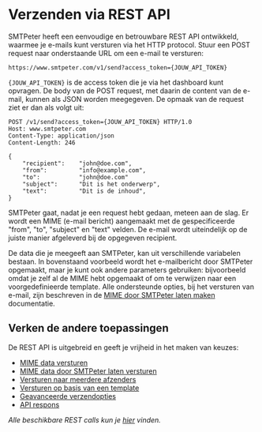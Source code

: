 # Verzenden via REST API

SMTPeter heeft een eenvoudige en betrouwbare REST API ontwikkeld, waarmee je e-mails 
kunt versturen via het HTTP protocol. Stuur een POST request naar onderstaande URL 
om een e-mail te versturen:

```text
https://www.smtpeter.com/v1/send?access_token={JOUW_API_TOKEN}
```

`{JOUW_API_TOKEN}` is de access token die je via het dashboard kunt opvragen.
De body van de POST request, met daarin de content van de e-mail, kunnen
als JSON worden meegegeven. De opmaak van de request ziet er 
dan als volgt uit:

```text
POST /v1/send?access_token={JOUW_API_TOKEN} HTTP/1.0
Host: www.smtpeter.com
Content-Type: application/json
Content-Length: 246

{
    "recipient":    "john@doe.com",
    "from":         "info@example.com",
    "to":           "john@doe.com"
    "subject":      "Dit is het onderwerp",
    "text":         "Dit is de inhoud",
}
```

SMTPeter gaat, nadat je een request hebt gedaan, meteen aan de slag. Er wordt een MIME 
(e-mail bericht) aangemaakt met de gespecificeerde "from", "to", "subject" en "text" 
velden. De e-mail wordt uiteindelijk op de juiste manier afgeleverd bij de opgegeven recipient.

De data die je meegeeft aan SMTPeter, kan uit verschillende variabelen bestaan.
In bovenstaand voorbeeld wordt het e-mailbericht door SMTPeter opgemaakt,
maar je kunt ook andere parameters gebruiken: bijvoorbeeld omdat je zelf al 
de MIME hebt opgemaakt of om te verwijzen naar een voorgedefinieerde template.
Alle ondersteunde opties, bij het versturen van e-mail, zijn beschreven 
in de [MIME door SMTPeter laten maken](rest-send-json) documentatie.


## Verken de andere toepassingen

De REST API is uitgebreid en geeft je vrijheid in het maken van keuzes:

* [MIME data versturen](./rest-mime)
* [MIME data door SMTPeter laten versturen](./rest-send-json)
* [Versturen naar meerdere afzenders](./rest-send-multiple-recipients)
* [Versturen op basis van een template](./rest-send-template)
* [Geavanceerde verzendopties](./rest-send-advanced)
* [API respons](./rest-api-reaction)

*Alle beschikbare REST calls kun je [hier](./all-rest-calls) vinden.*
